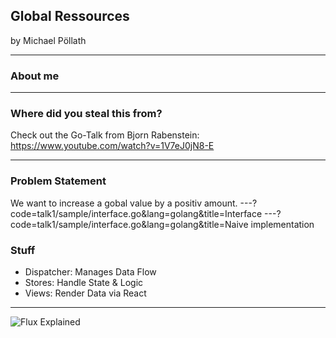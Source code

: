 ## Global Ressources

by Michael Pöllath

---
### About me

---

### Where did you steal this from?

Check out the Go-Talk from Bjorn Rabenstein:
https://www.youtube.com/watch?v=1V7eJ0jN8-E

---
### Problem Statement

We want to increase a gobal value by a positiv amount.
---?code=talk1/sample/interface.go&lang=golang&title=Interface
---?code=talk1/sample/interface.go&lang=golang&title=Naive implementation

### Stuff

- Dispatcher: Manages Data Flow
- Stores: Handle State & Logic
- Views: Render Data via React

---

![Flux Explained](https://facebook.github.io/flux/img/flux-simple-f8-diagram-explained-1300w.png)
